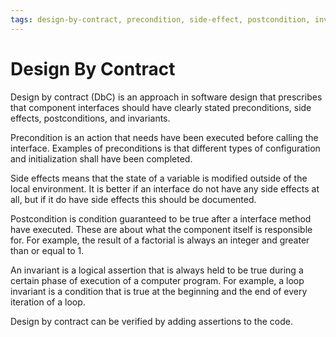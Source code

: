 ```yaml
---
tags: design-by-contract, precondition, side-effect, postcondition, invariant, assertion
---
```

# Design By Contract

Design by contract (DbC) is an approach in software design that prescribes that component interfaces should have clearly stated preconditions, side effects, postconditions, and invariants.

Precondition is an action that needs have been executed before calling the interface. Examples of preconditions is that different types of configuration and initialization shall have been completed.

Side effects means that the state of a variable is modified outside of the local environment. It is better if an interface do not have any side effects at all, but if it do have side effects this should be documented.

Postcondition is condition guaranteed to be true after a interface method have executed. These are about what the component itself is responsible for. For example, the result of a factorial is always an integer and greater than or equal to 1.

An invariant is a logical assertion that is always held to be true during a certain phase of execution of a computer program. For example, a loop invariant is a condition that is true at the beginning and the end of every iteration of a loop.

Design by contract can be verified by adding assertions to the code.
